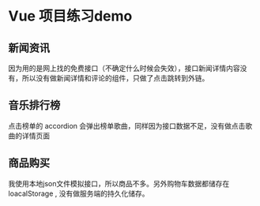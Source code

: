 # Vue 项目练习demo

## 新闻资讯
因为用的是网上找的免费接口（不确定什么时候会失效），接口新闻详情内容没有，所以没有做新闻详情和评论的组件，只做了点击跳转到外链。

## 音乐排行榜
点击榜单的 accordion 会弹出榜单歌曲，同样因为接口数据不足，没有做点击歌曲的详情页面

## 商品购买
我使用本地json文件模拟接口，所以商品不多。另外购物车数据都储存在 loacalStorage , 没有做服务端的持久化储存。
